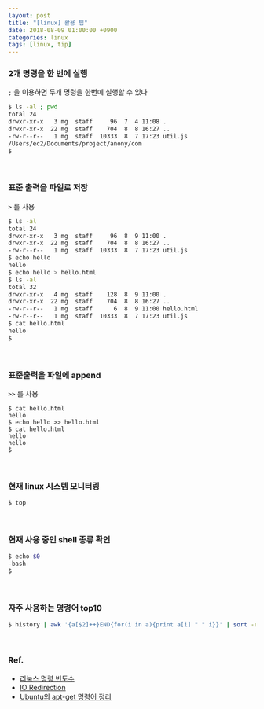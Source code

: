 ```yaml
---
layout: post
title: "[linux] 활용 팁"
date: 2018-08-09 01:00:00 +0900
categories: linux
tags: [linux, tip]
---
```


### 2개 명령을 한 번에 실행

`;` 을 이용하면 두개 명령을 한번에 실행할 수 있다

```bash
$ ls -al ; pwd
total 24
drwxr-xr-x   3 mg  staff     96  7  4 11:08 .
drwxr-xr-x  22 mg  staff    704  8  8 16:27 ..
-rw-r--r--   1 mg  staff  10333  8  7 17:23 util.js
/Users/ec2/Documents/project/anony/com
$
```

<br>

### 표준 출력을 파일로 저장

`>` 를 사용

```bash
$ ls -al
total 24
drwxr-xr-x   3 mg  staff     96  8  9 11:00 .
drwxr-xr-x  22 mg  staff    704  8  8 16:27 ..
-rw-r--r--   1 mg  staff  10333  8  7 17:23 util.js
$ echo hello
hello
$ echo hello > hello.html
$ ls -al
total 32
drwxr-xr-x   4 mg  staff    128  8  9 11:00 .
drwxr-xr-x  22 mg  staff    704  8  8 16:27 ..
-rw-r--r--   1 mg  staff      6  8  9 11:00 hello.html
-rw-r--r--   1 mg  staff  10333  8  7 17:23 util.js
$ cat hello.html
hello
$
```

<br>

### 표준출력을 파일에 append

`>>` 를 사용

```
$ cat hello.html
hello
$ echo hello >> hello.html
$ cat hello.html
hello
hello
$
```

<br>

### 현재 linux 시스템 모니터링

```bash
$ top
```

<br>

### 현재 사용 중인 shell 종류 확인

```bash
$ echo $0
-bash
$
```

<br>

### 자주 사용하는 명령어 top10

```bash
$ history | awk '{a[$2]++}END{for(i in a){print a[i] " " i}}' | sort -rn | head -10
```

<br>

### Ref.

- [리눅스 명령 빈도수](https://opentutorials.org/module/2538/14175)
- [IO Redirection](https://opentutorials.org/module/2538/14199)
- [Ubuntu의 apt-get 명령어 정리](https://blog.outsider.ne.kr/346)
